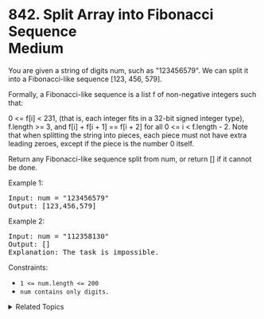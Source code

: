 # 842. Split Array into Fibonacci Sequence<br> Medium

You are given a string of digits num, such as "123456579". We can split it into a Fibonacci-like sequence [123, 456, 579].

Formally, a Fibonacci-like sequence is a list f of non-negative integers such that:

0 <= f[i] < 231, (that is, each integer fits in a 32-bit signed integer type),
f.length >= 3, and
f[i] + f[i + 1] == f[i + 2] for all 0 <= i < f.length - 2.
Note that when splitting the string into pieces, each piece must not have extra leading zeroes, except if the piece is the number 0 itself.

Return any Fibonacci-like sequence split from num, or return [] if it cannot be done.

Example 1:

<pre>
Input: num = "123456579"
Output: [123,456,579]
</pre>

Example 2:

<pre>
Input: num = "112358130"
Output: []
Explanation: The task is impossible.
</pre>

Constraints:

- `1 <= num.length <= 200`
- `num contains only digits.`

<details>

<summary> Related Topics </summary>

-   `Backtracking`
-   `String`

</details>
